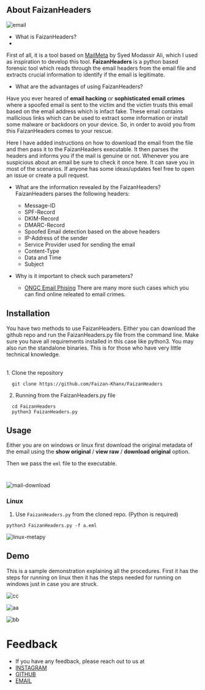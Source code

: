 ## About FaizanHeaders

![email](https://github.com/user-attachments/assets/e208df07-3002-4e04-bd43-9560fbfb5409)

- What is FaizanHeaders?
- 
First of all, it is a tool based on [MailMeta](https://github.com/gr33nm0nk2802/mailMeta) by Syed Modassir Ali, which I used as inspiration to develop this tool.
**FaizanHeaders** is a python based forensic tool which reads through the email headers from the email file and extracts crucial information to identify if the email is legitimate. 

-  What are the advantages of using FaizanHeaders?

Have you ever heared of **email hacking** or **sophisticated email crimes** where a spoofed email is sent to the victim and the victim trusts this email based on the email address which is infact fake. These email contains mallicious links which can be used to extract some information or install some malware or backdoors on your device. So, in order to avoid you from this FaizanHeaders comes to your rescue.
  
 Here I have added instructions on how to download the email from the file and then pass it to the FaizanHeaders executable. It then parses the headers and informs you if the mail is genuine or not. Whenever you are suspicious about an email be sure to check it once here. It can save you in most of the scenarios. If anyone has some ideas/updates feel free to open an issue or create a pull request.
 
 - What are the information revealed by the FaizanHeaders?
FaizanHeaders parses the following headers:
   
   * Message-ID 
   * SPF-Record
   * DKIM-Record
   * DMARC-Record
   * Spoofed Email detection based on the above headers
   * IP-Address of the sender
   * Service Provider used for sending the email
   * Content-Type
   * Data and Time 
   * Subject
 
 - Why is it important to check such parameters?
   * [ONGC Email Phising](https://indianexpress.com/article/business/companies/identity-theft-ongc-falls-prey-to-cyber-fraud-loses-rs-197-crore/)
   There are many more such cases which you can find online releated to email crimes.
 
## Installation

You have two methods to use FaizanHeaders. Either you can download the github repo and run the FaizanHeaders.py file from the command line. Make sure you have all requirements installed in this case like python3. You may also run the standalone binaries. This is for those who have very little technical knowledge.

<br>
1. Clone the repository

  ```(bash)
    git clone https://github.com/Faizan-Khanx/FaizanHeaders
  ```

2.  Running from the FaizanHeaders.py file

  ```(bash)
    cd FaizanHeaders
    python3 FaizanHeaders.py
  ```
## Usage

Either you are on windows or linux first download the original metadata of the email using the **show original** / **view raw** / **download original** option. 

Then we pass the `eml` file to the executable.
<br>
#

![mail-download](images/mail-download.gif)

### Linux

1. Use `FaizanHeaders.py` from the cloned repo. (Python is required)

```
python3 FaizanHeaders.py -f a.eml
```

![linux-metapy](https://github.com/user-attachments/assets/90143cda-fd25-4774-9862-0c97f261a86c)

## Demo

This is a sample demonstration explaining all the procedures. First it has the steps for running on linux then it has the steps needed for running on windows just in case you are struck.

![cc](https://github.com/user-attachments/assets/fb57f32c-ca28-43b1-94bb-eeb124659a16)

![aa](https://github.com/user-attachments/assets/06fce8f7-14d7-45e1-a499-5ad220503050)

![bb](https://github.com/user-attachments/assets/51cd1dc8-3585-4322-a0d2-95f196f42de0)

# Feedback
- If you have any feedback, please reach out to us at
-  [INSTAGRAM](https://instagram.com/ethicalfaizan)
-  [GITHUB](https://github.com/faizan-khanx)
-  [EMAIL](mailto:fk776794@gmail.com)
  


